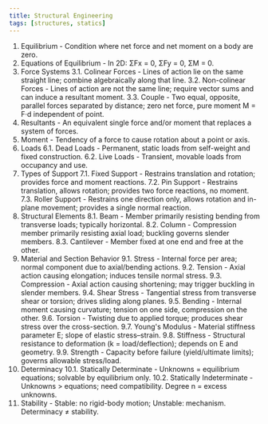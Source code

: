 ```yaml
---
title: Structural Engineering
tags: [structures, statics]
---
```


1. Equilibrium - Condition where net force and net moment on a body are zero.
2. Equations of Equilibrium - In 2D: ΣFx = 0, ΣFy = 0, ΣM = 0.
3. Force Systems
 3.1. Colinear Forces - Lines of action lie on the same straight line; combine algebraically along that line.
 3.2. Non-colinear Forces - Lines of action are not the same line; require vector sums and can induce a resultant moment.
 3.3. Couple - Two equal, opposite, parallel forces separated by distance; zero net force, pure moment M = F·d independent of point.
4. Resultants - An equivalent single force and/or moment that replaces a system of forces.
5. Moment - Tendency of a force to cause rotation about a point or axis.
6. Loads
 6.1. Dead Loads - Permanent, static loads from self-weight and fixed construction.
 6.2. Live Loads - Transient, movable loads from occupancy and use.
7. Types of Support
 7.1. Fixed Support - Restrains translation and rotation; provides force and moment reactions.
 7.2. Pin Support - Restrains translation, allows rotation; provides two force reactions, no moment.
 7.3. Roller Support - Restrains one direction only, allows rotation and in-plane movement; provides a single normal reaction.
8. Structural Elements
 8.1. Beam - Member primarily resisting bending from transverse loads; typically horizontal.
 8.2. Column - Compression member primarily resisting axial load; buckling governs slender members.
 8.3. Cantilever - Member fixed at one end and free at the other.
9. Material and Section Behavior
 9.1. Stress - Internal force per area; normal component due to axial/bending actions.
 9.2. Tension - Axial action causing elongation; induces tensile normal stress.
 9.3. Compression - Axial action causing shortening; may trigger buckling in slender members.
 9.4. Shear Stress - Tangential stress from transverse shear or torsion; drives sliding along planes.
 9.5. Bending - Internal moment causing curvature; tension on one side, compression on the other.
 9.6. Torsion - Twisting due to applied torque; produces shear stress over the cross-section.
 9.7. Young's Modulus - Material stiffness parameter E; slope of elastic stress–strain.
 9.8. Stiffness - Structural resistance to deformation (k = load/deflection); depends on E and geometry.
 9.9. Strength - Capacity before failure (yield/ultimate limits); governs allowable stress/load.
10. Determinacy
 10.1. Statically Determinate - Unknowns = equilibrium equations; solvable by equilibrium only.
 10.2. Statically Indeterminate - Unknowns > equations; need compatibility. Degree n = excess unknowns.
11. Stability - Stable: no rigid-body motion; Unstable: mechanism. Determinacy ≠ stability.
